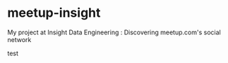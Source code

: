 # meetup-insight
My project at Insight Data Engineering : Discovering meetup.com's social network

test
